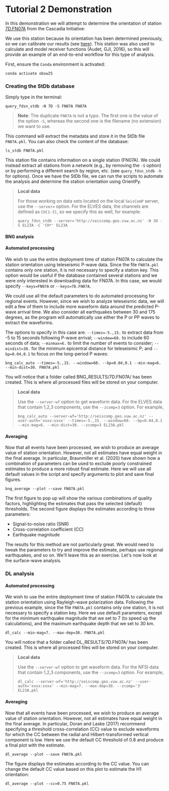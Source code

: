 # Tutorial 2 Demonstration

In this demonstration we will attempt to determine the orientation of station
[7D.FN07A](https://ds.iris.edu/gmap/#network=7D&station=FN07A&planet=earth) from the Cascadia Initiative: 

We use this station because its orientation has been determined previously, so we can 
calibrate our results (see [here](https://obsic.whoi.edu/wp-content/uploads/sites/6/2019/05/Cascadia_Horizontal_Orientation_Report_2011-2012_14_05_02.pdf)). This station was also used to calculate and model receiver functions
(Audet, GJI, 2016), so this will provide an example of an end-to-end workflow for this
type of analysis.

First, ensure the `Conda` environment is activated:

```
conda activate obsw25
```

### Creating the StDb database

Simply type in the terminal:

```
query_fdsn_stdb -N 7D -S FN07A FN07A
```

> **Note**: The duplicate `FN07A` is not a typo. The first one is the value of the option `-S`, whereas the second one is the filename (no extension) we want to use.

This command will extract the metadata and store it in the StDb file `FN07A.pkl`. You can also
check the content of the database:

```
ls_stdb FN07A.pkl
```

This station file contains information on a single station (FN07A). We could instead extract all stations from a network (e.g., by removing the `-S` option) or by performing a different search by region, etc. (see `query_fdsn_stdb -h` for options). Once we have the StDb file, we can run the scripts to automate the analysis and determine the station orientation using OrientPy.


> **Local data**
>
> For those working on data sets located on the local `SeisComP` server, use the `--server=` option. For the ELVES data, the channels are defined as `CH[1-3]`, so we specify this as well, for example:
> ```
> query_fdsn_stdb --server='http://seiscomp.geo.vuw.ac.nz' -N 3O -S EL23A -C 'CH*' EL23A
> ```

#### BNG analysis

#### Automated processing

We wish to use the entire deployment time of station FN07A to calculate the station orientation using teleseismic P-wave data. Since the file `FN07A.pkl` contains only one station, it is not necessary to specify a station key. This option would be useful if the database contained several stations and we were only interested in downloading data for FN07A. In this case, we would specify `--keys=FN07A` or `--keys=7D.FN07A`. 

We could use all the default parameters to do automated processing for regional events. However, since we wish to analyze teleseismic data, we will edit a few of them to include more waveform data around the predicted P-wave arrival time. We also consider all earthquakes between 30 and 175 degrees, as the program will automatically use either the P or PP waves to extract the waveforms.

The options to specify in this case are: `--times=-5.,15.` to extract data from -5 to 15 seconds following P-wave arrival; `--window=60.` to include 60 seconds of data; `--minmax=6.` to limit the number of events to consider; `--mindist=30.` for the minimum epicentral distance for teleseismic P; and `--bp=0.04,0.1` to focus on the long-period P waves:

```
bng_calc_auto --times=-5.,15. --window=60. --bp=0.04,0.1 --min-mag=6. --min-dist=30. FN07A.pkl
```

You will notice that a folder called BNG_RESULTS/7D.FN07A/ has been created. This is where all processed files will be stored on your computer.

> **Local data**
>
> Use the `--server-wf` option to get waveform data. For the ELVES data that contain 1,2,3 components, use the `--zcomp=3` option. For example,
> ```
> bng_calc_auto --server-wf='http://seiscomp.geo.vuw.ac.nz' --user-auth='xxxx:xxxx' --times=-5.,15. --window=60. --bp=0.04,0.1 --min-mag=6. --min-dist=30. --zcomp=3 EL23A.pkl
> ```

#### Averaging

Now that all events have been processed, we wish to produce an average value of station orientation. However, not all estimates have equal weight in the final average. In particular, Braunmiller et al. (2020) have shown how a combination of parameters can be used to exclude poorly constrained estimates to produce a more robust final estimate. Here we will use all default values in the script and specify arguments to plot and save final figures.

```
bng_average --plot --save FN07A.pkl
```

The first figure to pop up will show the various combinations of quality factors, highlighting the estimates that pass the selected (default) thresholds. The second figure displays the estimates according to three parameters:

- Signal-to-noise ratio (SNR)
- Cross-correlation coefficient (CC)
- Earthquake magnitude

The results for this method are not particularly great. We would need to tweak the parameters to try and improve the estimate, perhaps use regional earthquakes, and so on. We'll leave this as an exercise. Let's now look at the surface-wave analysis.

### DL analysis

#### Automated processing

We wish to use the entire deployment time of station FN07A to calculate the station orientation using Rayleigh-wave polarization data. Following the previous example, since the file `FN07A.pkl` contains only one station, it is not necessary to specify a station key. Here we use default parameters, except for the minimum earthquake magnitude that we set to 7 (to speed up the calculations), and the maximum earthquake depth that we set to 30 km.

```
dl_calc --min-mag=7. --max-dep=30. FN07A.pkl
```

You will notice that a folder called DL_RESULTS/7D.FN07A/ has been created. This is where all processed files will be stored on your computer.

> **Local data**
>
> Use the `--server-wf` option to get waveform data. For the NFSI data that contain 1,2,3 components, use the `--zcomp=3` option. For example,
> ```
> dl_calc --server-wf='http://seiscomp.geo.vuw.ac.nz' --user-auth='xxxx:xxxx' --min-mag=7. --max-dep=30. --zcomp='3' EL23A.pkl
> ```

#### Averaging

Now that all events have been processed, we wish to produce an average value of station orientation. However, not all estimates have equal weight in the final average. In particular, Doran and Laske (2017) recommend specifying a threshold cross-correlation (CC) value to exclude waveforms for which the CC between the radial and Hilbert-transformed vertical component is low. Here we use the default CC threshold of 0.8 and produce a final plot with the estimate.

```
dl_average --plot --save FN07A.pkl
```

The figure displays the estimates according to the CC value. You can change the default CC value based on this plot to estimate the H1 orientation:

```
dl_average --plot --cc=0.75 FN07A.pkl
```